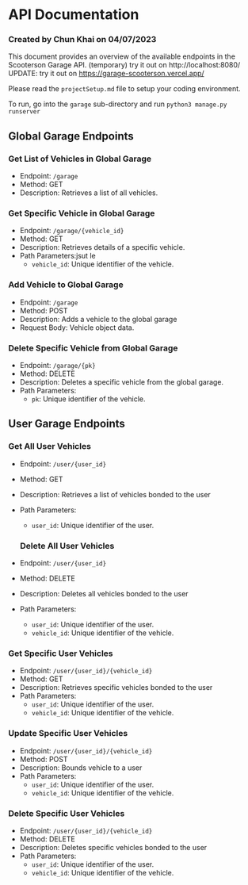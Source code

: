 # API Documentation
### Created by Chun Khai on 04/07/2023

This document provides an overview of the available endpoints in the Scooterson Garage API.
(temporary) try it out on http://localhost:8080/
UPDATE: try it out on https://garage-scooterson.vercel.app/

Please read the ```projectSetup.md``` file to setup your coding environment.

To run, go into the ```garage``` sub-directory and run ```python3 manage.py runserver```

## Global Garage Endpoints

### Get List of Vehicles in Global Garage

- Endpoint: `/garage`
- Method: GET
- Description: Retrieves a list of all vehicles.

### Get Specific Vehicle in Global Garage

- Endpoint: `/garage/{vehicle_id}`
- Method: GET
- Description: Retrieves details of a specific vehicle.
- Path Parameters:jsut le 
  - `vehicle_id`: Unique identifier of the vehicle.

### Add Vehicle to Global Garage

- Endpoint: `/garage`
- Method: POST
- Description: Adds a vehicle to the global garage
- Request Body: Vehicle object data.

### Delete Specific Vehicle from Global Garage 

- Endpoint: `/garage/{pk}`
- Method: DELETE
- Description: Deletes a specific vehicle from the global garage.
- Path Parameters:
  - `pk`: Unique identifier of the vehicle.

## User Garage Endpoints

### Get All User Vehicles

- Endpoint: `/user/{user_id}`
- Method: GET
- Description: Retrieves a list of vehicles bonded to the user 
- Path Parameters:
  - `user_id`: Unique identifier of the user.

  ### Delete All User Vehicles

- Endpoint: `/user/{user_id}`
- Method: DELETE
- Description: Deletes all vehicles bonded to the user 
- Path Parameters:
  - `user_id`: Unique identifier of the user.
  - `vehicle_id`: Unique identifier of the vehicle.

### Get Specific User Vehicles
- Endpoint: `/user/{user_id}/{vehicle_id}`
- Method: GET
- Description: Retrieves specific vehicles bonded to the user 
- Path Parameters:
  - `user_id`: Unique identifier of the user.
  - `vehicle_id`: Unique identifier of the vehicle.

### Update Specific User Vehicles
- Endpoint: `/user/{user_id}/{vehicle_id}`
- Method: POST
- Description: Bounds vehicle to a user 
- Path Parameters:
  - `user_id`: Unique identifier of the user.
  - `vehicle_id`: Unique identifier of the vehicle.

### Delete Specific User Vehicles
- Endpoint: `/user/{user_id}/{vehicle_id}`
- Method: DELETE 
- Description: Deletes specific vehicles bonded to the user 
- Path Parameters:
  - `user_id`: Unique identifier of the user.
  - `vehicle_id`: Unique identifier of the vehicle.
